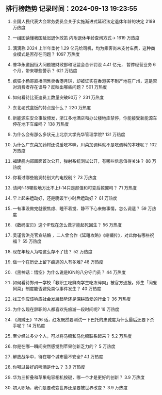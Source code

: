 
## 排行榜趋势 记录时间：2024-09-13 19:23:55
  
  1. 全国人民代表大会常务委员会关于实施渐进式延迟法定退休年龄的决定 2189 万热度
    
  2. 一组图读懂我国延迟退休政策 内附退休年龄查询方式→ 1619 万热度
    
  3. 滴滴称 2024 上半年垫付 1.29 亿元给司机，均为乘客尚未支付车费，这种商业模式是否存在问题？ 1097 万热度
    
  4. 普华永道因恒大问题被财政部和证监会合计罚没 4.41 亿元， 暂停经营业务 6 个月，带来哪些警示？ 621 万热度
    
  5. 疯狂小杨哥直播间售卖香港月饼，却被证实在香港买不到产地在广州，这是否对消费者存在误导？反映出哪些问题？ 501 万热度
    
  6. 如何看待比亚迪员工数量突破90万？ 231 万热度
    
  7. 东北老式盒饭的特点是什么？ 220 万热度
    
  8. 新能源车安全事故频发，浙江多地酒店和办公楼地库禁停，你能接受新能源车停在地下车库吗？ 138 万热度
    
  9. 为什么会有那么多状元上北京大学光华管理学院? 131 万热度
    
  10. 为什么广东菜加药材还说爱吃本味，川菜加调料就不是吃调料的本味呢？ 102 万热度
    
  11. 福建舰内部画面首次公开，弹射系统测试公开，有哪些信息值得关注？ 88 万热度
    
  12. 你看过哪些脑洞特别大的电视剧？ 73 万热度
    
  13. 请问f-18哪些地方比不上f-14只是颜值和可变后掠翼吗？ 71 万热度
    
  14. 早上起来运动好，还是晚饭半小时后运动好？ 61 万热度
    
  15. 一有事没做完就很焦虑、睡不着觉、静不下心来做事情，怎么调适？ 59 万热度
    
  16. 《数码宝贝》这个IP现在怎么做才能起死回生？ 56 万热度
    
  17. 吴谨言洪尧官宣结婚 ，二人曾合作《延禧攻略》《皓镧传》，对此你有哪些祝福？ 55 万热度
    
  18. 现在年轻人为啥这么存不了钱？ 52 万热度
    
  19. 做一个在历史上留下痕迹的人有多难? 48 万热度
    
  20. 《黑神话：悟空》为什么说是IGN的八分守门员？ 44 万热度
    
  21. 如何看待郑州一学校「教职工吃鲜肉学生吃冻碎肉」被官方通报，师生「同餐同菜」制度能否避免类似事件发生？ 40 万热度
    
  22. 找工作应该响应社会发展趋势还是深耕热爱的行业？ 36 万热度
    
  23. 为什么现在辞职的人都喜欢先旅游一段时间呢? 16 万热度
    
  24. 《海贼王》1126 话，红发既然要测试一下巴托的忠诚度为什么最后还要下杀手呢？ 14 万热度
    
  25. 至少经过多少个人，可以将马腾和马化腾联系起来？ 5.2 万热度
    
  26. 你是在哪一瞬间突然感觉到苹果创新乏力的？ 5 万热度
    
  27. 解放战争中，待在哪个城市最不安全? 4.1 万热度
    
  28. 你喝过最好的啤酒是什么？ 3.9 万热度
    
  29. 华为三折叠和苹果电容相机按键，哪一个才是更好的创新？ 3.9 万热度
    
  30. 初入职场，我们是要改变世界还是要被世界改变？ 3.9 万热度
    